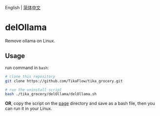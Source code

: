 English | [简体中文](README_CN.md)

# delOllama

Remove ollama on Linux.

## Usage

run command in `bash`:

```bash
# clone this repository
git clone https://github.com/TikaFlow/tika_grocery.git

# run the uninstall script
bash ./tika_grocery/delOllama/delOllama.sh
```

**OR**, copy the script on the [page](https://github.com/TikaFlow/tika_grocery/blob/main/delOllama/delOllama.sh) directory and save as a bash file, then you can run it in your Linux.
